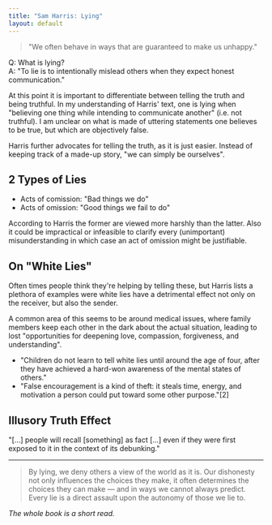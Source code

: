 ```yaml
---
title: "Sam Harris: Lying"
layout: default
---
```


> "We often behave in ways that are guaranteed to make us unhappy."

Q: What is lying?  
A: "To lie is to intentionally mislead others when they expect honest communication."

At this point it is important to differentiate between telling the truth and being truthful. In my understanding of Harris' text, one is lying when "believing one thing while intending to communicate another" (i.e. not truthful). I am unclear on what is made of uttering statements one believes to be true, but which are objectively false.

Harris further advocates for telling the truth, as it is just easier. Instead of keeping track of a made-up story, "we can simply be ourselves".

## 2 Types of Lies

* Acts of comission: "Bad things we do"
* Acts of omission: "Good things we fail to do"

According to Harris the former are viewed more harshly than the latter. Also it could be impractical or infeasible to clarify every (unimportant) misunderstanding in which case an act of omission might be justifiable.

## On "White Lies"

Often times people think they're helping by telling these, but Harris lists a plethora of examples were white lies have a detrimental effect not only on the receiver, but also the sender.

A common area of this seems to be around medical issues, where family members keep each other in the dark about the actual situation, leading to lost "opportunities for deepening love, compassion, forgiveness, and understanding".

* "Children do not learn to tell white lies until around the age of four, after they have achieved a hard-won awareness of the mental states of others."
* "False encouragement is a kind of theft: it steals time, energy, and motivation a person could put toward some other purpose."[2]

## Illusory Truth Effect

"[...] people will recall [something] as fact [...] even if they were first exposed to it in the context of its debunking."

---

> By lying, we deny others a view of the world as it is. Our dishonesty not only influences the choices they make, it often determines the choices they can make — and in ways we cannot always predict. Every lie is a direct assault upon the autonomy of those we lie to.

_The whole book is a short read._

[^1]: According to studies quoted in the book, "10% of communication between spouses is deceptive", and "38% of encounters among college students contain lies". 

[^2]: This to me is currently a major argument against acts of omission, and forces my conscience to consider clarifying implicit but also incorrect understandings and assumptions.